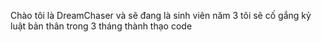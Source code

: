 Chào tôi là DreamChaser và sẽ đang là sinh viên năm 3 tôi sẽ cố gắng kỷ luật bản thân trong 3 tháng thành thạo code
